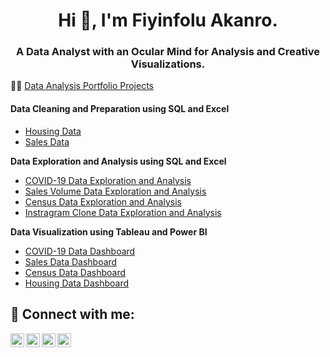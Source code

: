 <h1 align="center">Hi 👋, I'm Fiyinfolu Akanro.</h1>
<h3 align="center">A Data Analyst with an Ocular Mind for Analysis and Creative Visualizations.</h3>

👨‍💻 [Data Analysis Portfolio Projects](https://github.com/phiyin/Data-Analyst-Portfolio-Projects)

<h4><b>Data Cleaning and Preparation using SQL and Excel</b></h4>
 
 - [Housing Data](https://github.com/phiyin/Data-Analyst-Portfolio-Projects/blob/main/SQL%20Data%20Cleaning%20and%20Preparation)
 - [Sales Data](https://github.com/phiyin/Data-Analyst-Portfolio-Projects/blob/main/SALES%20DATA%20CLEANING%20AND%20PREPARATION.xlsb)
 
<b>Data Exploration and Analysis using SQL and Excel</b>
 - [COVID-19 Data Exploration and Analysis](https://github.com/phiyin/Data-Analyst-Portfolio-Projects/blob/main/SQL%20Data%20Exploration%20and%20Analysis%20using%20COVID-19%20Data)
 - [Sales Volume Data Exploration and Analysis](https://github.com/phiyin/Data-Analyst-Portfolio-Projects/blob/main/SALES%20VOLUME%20DATA%20EXPLORATION%20AND%20ANALYSIS.xlsb)
 - [Census Data Exploration and Analysis](https://github.com/joshmadakor1/Algorithms-Practice)
 - [Instragram Clone Data Exploration and Analysis](https://github.com/phiyin/Data-Analyst-Portfolio-Projects/blob/main/SQL%20Data%20Exploration%20and%20Analysis%20using%20INSTAGRAM%20CLONE%20Data)
 
 <b>Data Visualization using Tableau and Power BI</b>
 - [COVID-19 Data Dashboard](https://github.com/phiyin/Data-Analyst-Portfolio-Projects/blob/main/SQL%20Data%20Cleaning%20and%20Preparation)
 - [Sales Data Dashboard](https://github.com/phiyin/Data-Analyst-Portfolio-Projects/blob/main/SQL%20Data%20Cleaning%20and%20Preparation)
 - [Census Data Dashboard](https://github.com/phiyin/Data-Analyst-Portfolio-Projects/blob/main/SQL%20Data%20Cleaning%20and%20Preparation)
 - [Housing Data Dashboard](https://github.com/phiyin/Data-Analyst-Portfolio-Projects/blob/main/SQL%20Data%20Cleaning%20and%20Preparation)

<h2> 🤳 Connect with me:</h2>

[<img align="left" alt="JoshMadakor | YouTube" width="22px" src="https://cdn.jsdelivr.net/npm/simple-icons@v3/icons/youtube.svg" />][youtube]
[<img align="left" alt="JoshMadakor | Twitter" width="22px" src="https://cdn.jsdelivr.net/npm/simple-icons@v3/icons/twitter.svg" />][twitter]
[<img align="left" alt="JoshMadakor | LinkedIn" width="22px" src="https://cdn.jsdelivr.net/npm/simple-icons@v3/icons/linkedin.svg" />][linkedin]
[<img align="left" alt="JoshMadakor | Instagram" width="22px" src="https://cdn.jsdelivr.net/npm/simple-icons@v3/icons/instagram.svg" />][instagram]

[twitter]: https://twitter.com/fiyinakanro
[youtube]: https://www.youtube.com/c/joshmadakor
[instagram]: https://www.instagram.com/joshmadakor/
[linkedin]: https://linkedin.com/in/joshmadakor

<!--
**phiyin/phiyin** is a ✨ _special_ ✨ repository because its `README.md` (this file) appears on your GitHub profile.

Here are some ideas to get you started:

- 🔭 I’m currently working on ...
- 🌱 I’m currently learning ...
- 👯 I’m looking to collaborate on ...
- 🤔 I’m looking for help with ...
- 💬 Ask me about ...
- 📫 How to reach me: ...
- 😄 Pronouns: ...
- ⚡ Fun fact: ...
-->
